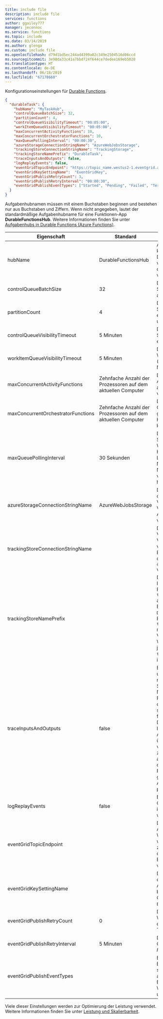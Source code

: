 ```yaml
---
title: include file
description: include file
services: functions
author: ggailey777
manager: jeconnoc
ms.service: functions
ms.topic: include
ms.date: 03/14/2019
ms.author: glenga
ms.custom: include file
ms.openlocfilehash: d79d1bd5ec244ad4399a02c349e2504516d06ccd
ms.sourcegitcommit: 3e98da33c41a7bbd724f644ce7dedee169eb5028
ms.translationtype: HT
ms.contentlocale: de-DE
ms.lasthandoff: 06/18/2019
ms.locfileid: "67178660"
---
```

Konfigurationseinstellungen für [Durable Functions](../articles/azure-functions/durable-functions-overview.md).

```json
{
  "durableTask": {
    "hubName": "MyTaskHub",
    "controlQueueBatchSize": 32,
    "partitionCount": 4,
    "controlQueueVisibilityTimeout": "00:05:00",
    "workItemQueueVisibilityTimeout": "00:05:00",
    "maxConcurrentActivityFunctions": 10,
    "maxConcurrentOrchestratorFunctions": 10,
    "maxQueuePollingInterval": "00:00:30",
    "azureStorageConnectionStringName": "AzureWebJobsStorage",
    "trackingStoreConnectionStringName": "TrackingStorage",
    "trackingStoreNamePrefix": "DurableTask",
    "traceInputsAndOutputs": false,
    "logReplayEvents": false,
    "eventGridTopicEndpoint": "https://topic_name.westus2-1.eventgrid.azure.net/api/events",
    "eventGridKeySettingName":  "EventGridKey",
    "eventGridPublishRetryCount": 3,
    "eventGridPublishRetryInterval": "00:00:30",
    "eventGridPublishEventTypes": ["Started", "Pending", "Failed", "Terminated"]
  }
}
```

Aufgabenhubnamen müssen mit einem Buchstaben beginnen und bestehen nur aus Buchstaben und Ziffern. Wenn nicht angegeben, lautet der standardmäßige Aufgabenhubname für eine Funktionen-App **DurableFunctionsHub**. Weitere Informationen finden Sie unter [Aufgabenhubs in Durable Functions (Azure Functions)](../articles/azure-functions/durable-functions-task-hubs.md).

|Eigenschaft  |Standard | BESCHREIBUNG |
|---------|---------|---------|
|hubName|DurableFunctionsHub|Alternative Namen für [Aufgabenhubs](../articles/azure-functions/durable-functions-task-hubs.md) können zum Isolieren von mehreren Durable Functions-Anwendungen verwendet werden, auch wenn sie dasselbe Speicher-Back-End verwenden.|
|controlQueueBatchSize|32|Die Anzahl der aus der Steuerelement-Warteschlange jeweils abzurufenden Nachrichten.|
|partitionCount |4|Die Anzahl der Partitionen für die Steuerelement-Warteschlange. Kann ein positiver Integerwert zwischen 1 und 16 sein.|
|controlQueueVisibilityTimeout |5 Minuten|Das Sichtbarkeitstimeout von aus der Steuerelement-Warteschlange entfernten Nachrichten.|
|workItemQueueVisibilityTimeout |5 Minuten|Das Sichtbarkeitstimeout von aus der Warteschlange für Arbeitselemente (work item queue) entfernten Nachrichten.|
|maxConcurrentActivityFunctions |Zehnfache Anzahl der Prozessoren auf dem aktuellen Computer|Die maximale Anzahl von Aktivitätsfunktionen, die gleichzeitig auf einer einzelnen Hostinstanz verarbeitet werden können.|
|maxConcurrentOrchestratorFunctions |Zehnfache Anzahl der Prozessoren auf dem aktuellen Computer|Die maximale Anzahl von Orchestratorfunktionen, die gleichzeitig auf einer einzelnen Hostinstanz verarbeitet werden können.|
|maxQueuePollingInterval|30 Sekunden|Das maximale Abrufintervall der Steuerelement- und Arbeitselement-Warteschlangen im Format *hh:mm:ss*. Höhere Werte können zu höherer Latenz bei der Nachrichtenverarbeitung führen. Niedrigere Werte können aufgrund verstärkter Speichertransaktionen zu höheren Speicherkosten führen.|
|azureStorageConnectionStringName |AzureWebJobsStorage|Der Name der App-Einstellung mit der Azure Storage-Verbindungszeichenfolge, die zum Verwalten der zugrunde liegenden Azure Storage-Ressourcen verwendet wird.|
|trackingStoreConnectionStringName||Der Name einer Verbindungszeichenfolge, die für die Verlaufs- und Instanzentabellen verwendet wird. Wenn diese Eigenschaft nicht angegeben ist, wird die Verbindung `azureStorageConnectionStringName` verwendet.|
|trackingStoreNamePrefix||Das für die Verlaufs- und Instanzentabellen zu verwendende Präfix, wenn `trackingStoreConnectionStringName` angegeben ist. Wenn diese Eigenschaft nicht festgelegt ist, wird `DurableTask` als Standardwert für das Präfix verwendet. Wenn `trackingStoreConnectionStringName` nicht angegeben ist, wird in den Verlaufs- und Instanzentabellen der Wert `hubName` als Präfix verwendet und jede Einstellung für `trackingStoreNamePrefix` wird ignoriert.|
|traceInputsAndOutputs |false|Ein Wert, der angibt, ob die Eingaben und Ausgaben von Funktionsaufrufen nachverfolgt werden. Das Standardverhalten beim Nachverfolgen von Ereignissen zur Funktionsausführung besteht darin, die Anzahl der Bytes in die serialisierten Eingaben und Ausgaben für Funktionsaufrufe einzuschließen. Dieses Verhalten ermöglicht minimale Informationen zu den Eingaben und Ausgaben, ohne die Protokolle zu überfrachten oder irrtümlich vertrauliche Informationen verfügbar zu machen. Wenn diese Eigenschaft auf TRUE festgelegt wird, werden bei der standardmäßigen Funktionsprotokollierung die gesamten Inhalte der Eingaben und Ausgaben der Funktionen protokolliert.|
|logReplayEvents|false|Ein Wert, der angibt, ob Orchestrierungswiedergabeereignisse in Application Insights geschrieben werden.|
|eventGridTopicEndpoint ||Die URL eines benutzerdefinierten Azure Event Grid-Themenendpunkts. Wenn diese Eigenschaft festgelegt ist, werden Benachrichtigungsereignisse zum Orchestrierungslebenszyklus an diesem Endpunkt veröffentlicht. Diese Eigenschaft unterstützt die Auflösung von App-Einstellungen.|
|eventGridKeySettingName ||Der Name der App-Einstellung, die den Schlüssel für die Authentifizierung mit dem benutzerdefinierten Azure Event Grid-Thema unter `EventGridTopicEndpoint` enthält.|
|eventGridPublishRetryCount|0|Die Anzahl der Wiederholungsversuche, wenn bei der Veröffentlichung im Event Grid-Thema Fehler auftreten.|
|eventGridPublishRetryInterval|5 Minuten|Das Wiederholungsintervall der Event Grid-Veröffentlichung im Format *hh:mm:ss*.|
|eventGridPublishEventTypes||Eine Liste von Ereignistypen, die in Event Grid veröffentlicht werden sollen. Wenn diese Eigenschaft nicht angegeben ist, werden alle Ereignistypen veröffentlicht. Zulässige Werte sind `Started`, `Completed`, `Failed` und `Terminated`.|

Viele dieser Einstellungen werden zur Optimierung der Leistung verwendet. Weitere Informationen finden Sie unter [Leistung und Skalierbarkeit](../articles/azure-functions/durable-functions-perf-and-scale.md).